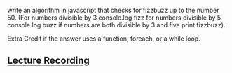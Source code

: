 write an algorithm in javascript that checks for fizzbuzz up to the number 50. (For numbers divisible by 3 console.log fizz for numbers divisible by 5 console.log buzz if numbers are both divisible by 3 and five print fizzbuzz).

Extra Credit if the answer uses a function, foreach, or a while loop.

## [Lecture Recording](https://us02web.zoom.us/rec/play/v8Itc7uupz03GdKdsQSDC_J-W424LvqsgCAcq_sLyEbmACFXYQXwZrVHa-aQjM4tOa8C45sPxy7YjYNn)